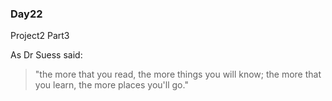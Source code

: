 ### Day22    
Project2 Part3   

As Dr Suess said:
> "the more that you read, the more things you will know; the more that you learn, the more places you'll go."   
